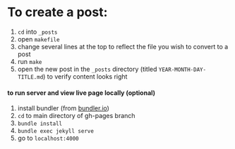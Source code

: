 # To create a post:

1. `cd` into `_posts`
2. open `makefile`
3. change several lines at the top to reflect the file you wish to convert to a post
4. run `make`
5. open the new post in the `_posts` directory (titled `YEAR-MONTH-DAY-TITLE.md`) to verify content looks right

#### to run server and view live page locally (optional)
1. install bundler (from [bundler.io](bundler.io))
2. `cd` to main directory of gh-pages branch
3. `bundle install`
4. `bundle exec jekyll serve`
5. go to `localhost:4000`

